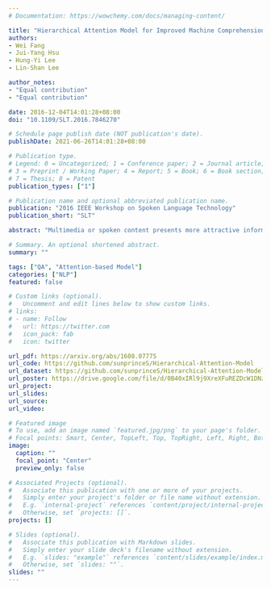 ```yaml
---
# Documentation: https://wowchemy.com/docs/managing-content/

title: "Hierarchical Attention Model for Improved Machine Comprehension of Spoken Content"
authors:
- Wei Fang
- Jui-Yang Hsu
- Hung-Yi Lee
- Lin-Shan Lee

author_notes:
- "Equal contribution"
- "Equal contribution"

date: 2016-12-04T14:01:28+08:00
doi: "10.1109/SLT.2016.7846270"

# Schedule page publish date (NOT publication's date).
publishDate: 2021-06-26T14:01:28+08:00

# Publication type.
# Legend: 0 = Uncategorized; 1 = Conference paper; 2 = Journal article;
# 3 = Preprint / Working Paper; 4 = Report; 5 = Book; 6 = Book section;
# 7 = Thesis; 8 = Patent
publication_types: ["1"]

# Publication name and optional abbreviated publication name.
publication: "2016 IEEE Workshop on Spoken Language Technology"
publication_short: "SLT"

abstract: "Multimedia or spoken content presents more attractive information than plain text content, but the former is more difficult to display on a screen and be selected by a user. As a result, accessing large collections of the former is much more difficult and time-consuming than the latter for humans. It’s therefore highly attractive to develop machines which can automatically understand spoken content and summarize the key information for humans to browse over. In this endeavor, a new task of machine comprehension of spoken content was proposed recently. The initial goal was defined as the listening comprehension test of TOEFL, a challenging academic English examination for English learners whose native languages are not English. An Attention-based Multi-hop Recurrent Neural Network (AMRNN) architecture was also proposed for this task, which considered only the sequential relationship within the speech utterances. In this paper, we propose a new Hierarchical Attention Model (HAM), which constructs multi-hopped attention mechanism over tree-structured rather than sequential representations for the utterances. Improved comprehension performance robust with respect to ASR errors were obtained."

# Summary. An optional shortened abstract.
summary: ""

tags: ["QA", "Attention-based Model"]
categories: ["NLP"]
featured: false

# Custom links (optional).
#   Uncomment and edit lines below to show custom links.
# links:
# - name: Follow
#   url: https://twitter.com
#   icon_pack: fab
#   icon: twitter

url_pdf: https://arxiv.org/abs/1608.07775
url_code: https://github.com/sunprinceS/Hierarchical-Attention-Model
url_dataset: https://github.com/sunprinceS/Hierarchical-Attention-Model/releases/download/0.0.1/to_project.zip
url_poster: https://drive.google.com/file/d/0B40xIRl9j9XreXFuREZDcW1DNzg/view?usp=sharing&resourcekey=0-_Vx4YLvz1fdsYBA46N_WAw
url_project:
url_slides:
url_source:
url_video:

# Featured image
# To use, add an image named `featured.jpg/png` to your page's folder. 
# Focal points: Smart, Center, TopLeft, Top, TopRight, Left, Right, BottomLeft, Bottom, BottomRight.
image:
  caption: ""
  focal_point: "Center"
  preview_only: false

# Associated Projects (optional).
#   Associate this publication with one or more of your projects.
#   Simply enter your project's folder or file name without extension.
#   E.g. `internal-project` references `content/project/internal-project/index.md`.
#   Otherwise, set `projects: []`.
projects: []

# Slides (optional).
#   Associate this publication with Markdown slides.
#   Simply enter your slide deck's filename without extension.
#   E.g. `slides: "example"` references `content/slides/example/index.md`.
#   Otherwise, set `slides: ""`.
slides: ""
---
```

